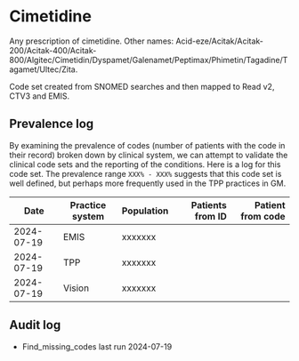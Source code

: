 # Cimetidine

Any prescription of cimetidine. Other names: Acid-eze/Acitak/Acitak-200/Acitak-400/Acitak-800/Algitec/Cimetidin/Dyspamet/Galenamet/Peptimax/Phimetin/Tagadine/Tagamet/Ultec/Zita.

Code set created from SNOMED searches and then mapped to Read v2, CTV3 and EMIS.

## Prevalence log

By examining the prevalence of codes (number of patients with the code in their record) broken down by clinical system, we can attempt to validate the clinical code sets and the reporting of the conditions. Here is a log for this code set. The prevalence range `XXX% - XXX%` suggests that this code set is well defined, but perhaps more frequently used in the TPP practices in GM.

| Date       | Practice system | Population | Patients from ID | Patient from code |
| ---------- | --------------- | ---------- | ---------------: | ----------------: |
| 2024-07-19 | EMIS            | xxxxxxx    |                  |                   |
| 2024-07-19 | TPP             | xxxxxxx    |                  |                   |
| 2024-07-19 | Vision          | xxxxxxx    |                  |                   |

## Audit log

- Find_missing_codes last run 2024-07-19
